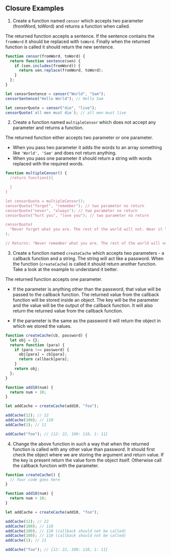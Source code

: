 ## Closure Examples

1. Create a function named `censor` which accepts two parameter (fromWord, toWord) and returns a function when called.

The returned function accepts a sentence. If the sentence contains the `fromWord` it should be replaced with `toWord`. Finally when the returned function is called it should return the new sentence.

```js
function censor(fromWord, toWord) {
  return function sentence(sen) {
    if (sen.includes(fromWord)) {
      return sen.replace(fromWord, toWord);
    }
  };
}

let censorSentence = censor("World", "Sam");
censorSentence("Hello World"); // Hello Sam

let censorQuote = censor("die", "live");
censorQuote(`all men must die`); // all men must live
```

2. Create a function named `multipleCensor` which does not accept any parameter and returns a function.

The returned function either accepts two parameter or one parameter.

- When you pass two parameter it adds the words to an array something like `'World', 'Sam'` and does not return anything.
- When you pass one parameter it should return a string with words replaced with the required words.

```js
function multipleCensor() {
  /return function(){

  }
}

let censorQuote = multipleCensor();
censorQuote("forget", "remember"); // two parameter no return
censorQuote("never", "always"); // two parameter no return
censorQuote("hurt you", "love you"); // two parameter no return

censorQuote(
  "Never forget what you are. The rest of the world will not. Wear it like armor, and it can never be used to hurt you."
);

// Returns: "Never remember what you are. The rest of the world will not. Wear it like armor, and it can always be used to love you."
```

3. Create a function named `createCache` which accepts two parameters - a callback function and a string. The string will act like a password. When the function (`createCache`) is called it should return another function. Take a look at the example to understand it better.

The returned function accepts one parameter.

- If the parameter is anything other than the password, that value will be passed to the callback function. The returned value from the callback function will be stored inside an object. The key will be the parameter and the value will be the output of the callback function. It will also return the returned value from the callback function.

- If the parameter is the same as the password it will return the object in which we stored the values.

```js
function createCache(cb, password) {
  let obj = {};
  return function (para) {
    if (para !== password) {
      obj[para] = cb[para];
      return callback[para];
    }
    return obj;
  };
}

function add10(num) {
  return num + 10;
}

let addCache = createCache(add10, "foo");

addCache(12); // 22
addCache(100); // 110
addCache(1); // 11

addCache("foo"); // {12: 22, 100: 110, 1: 11}
```

4. Change the above function in such a way that when the returned function is called with any other value than password. It should first check the object where we are storing the argument and return value. If the key is present return the value form the object itself. Otherwise call the callback function with the parameter.

```js
function createCache() {
  // Your code goes here
}

function add10(num) {
  return num + 10;
}

let addCache = createCache(add10, "foo");

addCache(12); // 22
addCache(100); // 110
addCache(100); // 110 (callback should not be called)
addCache(100); // 110 (callback should not be called)
addCache(1); // 11

addCache("foo"); // {12: 22, 100: 110, 1: 11}
```
